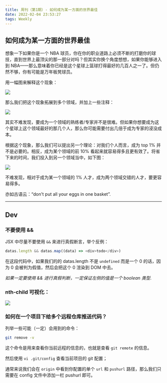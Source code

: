 ```yaml
---
title: 周刊（第1期）- 如何成为某一方面的世界最佳
date: 2022-02-04 23:53:27
tags: Weekly
---
```


## 如何成为某一方面的世界最佳

想象一下如果你是一个 NBA 球员，你在你的职业道路上必须不断的打磨你的球技，直到世界上最顶尖的那一部分对吗？但其实你换个角度想想，如果你能够进入到 NBA——那么意味着你已经是这个星球上篮球打得最好的几百人之一了。但仍然不够，你有可能是万年板凳球员。

用一幅图来解释这个现象：

![](https://tva1.sinaimg.cn/large/008i3skNly1gz5snj80n2j312w0lvaaq.jpg)

那么我们把这个现象拓展到多个领域，并加上一些注释：

![](https://tva1.sinaimg.cn/large/008i3skNly1gz5soov2vrj312w0lvabg.jpg)

其实不难发现，要成为一个领域的熟练者/专家并不是很难。但如果你想要成为这个星球上这个领域最好的那几个人，那么你可能需要付出几倍于成为专家的浸没成本。

根据这个现象，那么我们可以提出另一个理论：对我们个人而言，成为 top 1% 并不是必要的。相反，成为某个领域的前 10% 看起来就容易得多且更有效了。将省下来的时间，我们投入到另一个领域当中，如下图：

![](https://tva1.sinaimg.cn/large/008i3skNly1gz5stl5lm6j312w0lv756.jpg)

不难发现，相对于成为某一个领域的 1% 人才，成为两个领域交错的人才，要更容易得多。

亦如古语云：“don't put all your eggs in one basket”.

---

## Dev

### 不要使用 &&

JSX 中尽量不要使用 `&&` 来进行真假断言，举个反例：

```js
datas.length && datas.map((data) => <div>todo</div>)
```

在这段代码中，如果我们的的 datas.length 不是 `undefined` 而是一个 0 的话，因为 0 会被判为假值，然后会把这个 0 渲染到 DOM 中去。

_如果一定要使用 && 进行真假判断，一定保证左侧的值是一个 boolean 类型_.

### nth-child 可视化：

![](https://tva1.sinaimg.cn/large/008i3skNly1gz5ur131p0j30m80dpdgi.jpg)

### 如何在一个项目下给多个远程仓库推送代码？

列举一些可能（一定）会用到的命令：

```bash
git remove -v
```

这个命令是用来查看你当前远程的信息的，也就是查看 `git remote` 的信息。

然后使用 `vi .git/config` 查看当前项目的 git 配置；

通常来说我们会在 `origin` 中看到你配置的单个 `url` 和 `pushurl` 路径，那么我们只需要在 config 文件中添加一栏 pushurl 即可。
